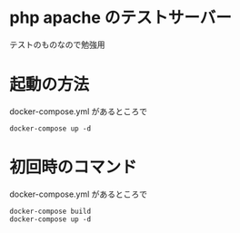 # php apache のテストサーバー
テストのものなので勉強用

# 起動の方法
docker-compose.yml があるところで
```shell
docker-compose up -d
```

# 初回時のコマンド
docker-compose.yml があるところで
```shell
docker-compose build
docker-compose up -d
```

